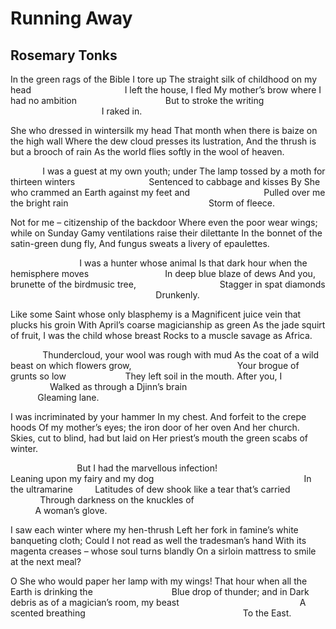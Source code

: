 # Running Away
## Rosemary Tonks
In the green rags of the Bible I tore up
The straight silk of childhood on my head
                                     I left the house, I fled
My mother’s brow where I had no ambition
                                   But to stroke the writing
                                                             I raked in.

She who dressed in wintersilk my head
That month when there is baize on the high wall
Where the dew cloud presses its lustration,
And the thrush is but a brooch of rain
As the world flies softly in the wool of heaven.

             I was a guest at my own youth; under
The lamp tossed by a moth for thirteen winters
                             Sentenced to cabbage and kisses
By She who crammed an Earth against my feet and
                             Pulled over me the bright rain
                                                        Storm of fleece.

Not for me – citizenship of the backdoor
Where even the poor wear wings; while on Sunday
Gamy ventilations raise their dilettante
In the bonnet of the satin-green dung fly,
And fungus sweats a livery of epaulettes.

                            I was a hunter whose animal
Is that dark hour when the hemisphere moves
                              In deep blue blaze of dews
And you, brunette of the birdmusic tree,
                                 Stagger in spat diamonds
                                                           Drunkenly.

Like some Saint whose only blasphemy is a
Magnificent juice vein that plucks his groin
With April’s coarse magicianship as green
As the jade squirt of fruit, I was the child whose breast
Rocks to a muscle savage as Africa.

             Thundercloud, your wool was rough with mud
As the coat of a wild beast on which flowers grow,
                                          Your brogue of grunts so low
                       They left soil in the mouth. After you, I
                                Walked as through a Djinn’s brain
                                                                   Gleaming
lane.

I was incriminated by your hammer
In my chest. And forfeit to the crepe hoods
Of my mother’s eyes; the iron door of her oven
And her church. Skies, cut to blind, had but laid on
Her priest’s mouth the green scabs of winter.

                           But I had the marvellous infection!
                              Leaning upon my fairy and my dog
                                                            In the ultramarine
        Latitudes of dew shook like a tear that’s carried
                          Through darkness on the knuckles of
                                                              A woman’s glove.

I saw each winter where my hen-thrush
Left her fork in famine’s white banqueting cloth;
Could I not read as well the tradesman’s hand
With its magenta creases – whose soul turns blandly
On a sirloin mattress to smile at the next meal?

O She who would paper her lamp with my wings!
That hour when all the Earth is drinking the
                               Blue drop of thunder; and in
Dark debris as of a magician’s room, my beast
                                                A scented breathing
                                                               To the East.